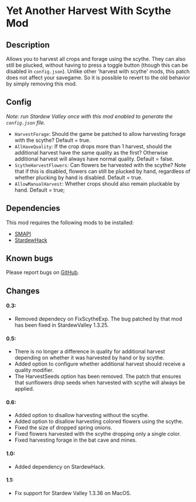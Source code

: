# Yet Another Harvest With Scythe Mod

## Description
Allows you to harvest all crops and forage using the scythe. They can also still be plucked, without having to press a toggle button (though this can be disabled in `config.json`). Unlike other 'harvest with scythe' mods, this patch does not affect your savegame. So it is possible to revert to the old behavior by simply removing this mod.

## Config
*Note: run Stardew Valley once with this mod enabled to generate the `config.json` file.*

* `HarvestForage`: Should the game be patched to allow harvesting forage with the scythe? Default = true.
* `AllHaveQuality`: If the crop drops more than 1 harvest, should the additional harvest have the same quality as the first? Otherwise additional harvest will always have normal quality. Default = false.
* `ScytheHarvestFlowers`: Can flowers be harvested with the scythe? Note that if this is disabled, flowers can still be plucked by hand, regardless of whether plucking by hand is disabled. Default = true.
* `AllowManualHarvest`: Whether crops should also remain pluckable by hand. Default = true;

## Dependencies
This mod requires the following mods to be installed:

* [SMAPI](https://www.nexusmods.com/stardewvalley/mods/2400)
* [StardewHack](https://www.nexusmods.com/stardewvalley/mods/3213)

## Known bugs
Please report bugs on [GitHub](https://github.com/bcmpinc/StardewHack/issues).

## Changes
#### 0.3:
* Removed dependecy on FixScytheExp. The bug patched by that mod has been fixed in StardewValley 1.3.25.

#### 0.5:
* There is no longer a difference in quality for additional harvest depending on whether it was harvested by hand or by scythe.
* Added option to configure whether additional harvest should receive a quality modifier.
* The HarvestSeeds option has been removed. The patch that ensures that sunflowers drop seeds when harvested with scythe will always be applied.

#### 0.6:
* Added option to disallow harvesting without the scythe.
* Added option to disallow harvesting colored flowers using the scythe.
* Fixed the size of dropped spring onions.
* Fixed flowers harvested with the scythe dropping only a single color.
* Fixed harvesting forage in the bat cave and mines. 

#### 1.0:
* Added dependency on StardewHack.

#### 1.1:
* Fix support for Stardew Valley 1.3.36 on MacOS.
